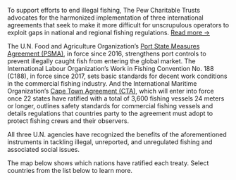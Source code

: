 To support efforts to end illegal fishing, The Pew Charitable Trusts advocates for the harmonized implementation of three international agreements that seek to make it more difficult for unscrupulous operators to exploit gaps in national and regional fishing regulations.
<a href="javascript:void(0)" class="read-more" aria-controls="expand-text">Read more &rarr;</a>

<div id="expand-text" class="expand-text" aria-expanded="false">

The U.N. Food and Agriculture Organization’s [Port State Measures Agreement (PSMA)](https://www.pewtrusts.org/en/research-and-analysis/articles/2014/11/port-state-measures), in force since 2016, strengthens port controls to prevent illegally caught fish from entering the global market. The International Labour Organization’s Work in Fishing Convention No. 188 (C188), in force since 2017, sets basic standards for decent work conditions in the commercial fishing industry. And the International Maritime Organization’s [Cape Town Agreement (CTA)](https://www.pewtrusts.org/en/research-and-analysis/articles/2018/05/the-cape-town-agreement), which will enter into force once 22 states have ratified with a total of 3,600 fishing vessels 24 meters or longer, outlines safety standards for commercial fishing vessels and details regulations that countries party to the agreement must adopt to protect fishing crews and their observers.

All three U.N. agencies have recognized the benefits of the aforementioned instruments in tackling illegal, unreported, and unregulated fishing and associated social issues. 

The map below shows which nations have ratified each treaty. Select countries from the list below to learn more.
</div>